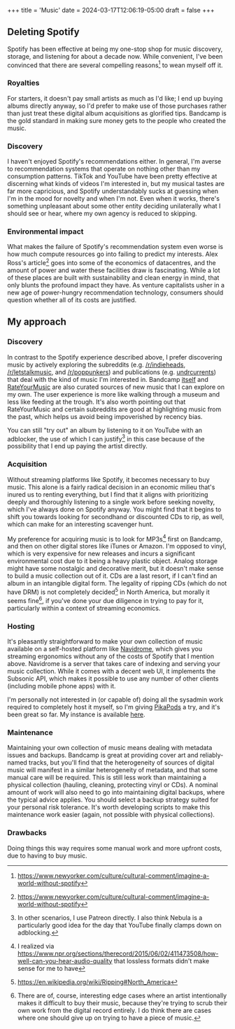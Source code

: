 +++
title = 'Music'
date = 2024-03-17T12:06:19-05:00
draft = false
+++
## Deleting Spotify

Spotify has been effective at being my one-stop shop for music discovery, storage, and listening for about a decade now. While convenient, I've been convinced that there are several compelling reasons[^1] to wean myself off it.

### Royalties 
For starters, it doesn't pay small artists as much as I'd like; I end up buying albums directly anyway, so I'd prefer to make use of those purchases rather than just treat these digital album acquisitions as glorified tips. Bandcamp is the gold standard in making sure money gets to the people who created the music.

### Discovery
I haven't enjoyed Spotify's recommendations either. In general, I'm averse to recommendation systems that operate on nothing other than my consumption patterns. TikTok and YouTube have been pretty effective at discerning what kinds of videos I'm interested in, but my musical tastes are far more capricious, and Spotify understandably sucks at guessing when I'm in the mood for novelty and when I'm not. Even when it works, there's something unpleasant about some other entity deciding unilaterally what I should see or hear, where my own agency is reduced to skipping. 

### Environmental impact
What makes the failure of Spotify's recommendation system even worse is how much compute resources go into failing to predict my interests. Alex Ross's article[^1] goes into some of the economics of datacentres, and the amount of power and water these facilities draw is fascinating. While a lot of these places are built with sustainability and clean energy in mind, that only blunts the profound impact they have. As venture capitalists usher in a new age of power-hungry recommendation technology, consumers should question whether all of its costs are justified.

## My approach

### Discovery
In contrast to the Spotify experience described above, I prefer discovering music by actively exploring the subreddits (e.g. [/r/indieheads](https://www.reddit.com/r/indieheads/), [/r/letstalkmusic](https://www.reddit.com/r/letstalkmusic/), and [/r/poppunkers](https://www.reddit.com/r/poppunkers/)) and publications (e.g. [undrcurrents](https://undrcurrents.com/)) that deal with the kind of music I'm interested in. Bandcamp [itself](https://daily.bandcamp.com/album-of-the-day) and [RateYourMusic](https://rateyourmusic.com/) are also curated sources of new music that I can explore on my own. The user experience is more like walking through a museum and less like feeding at the trough. It's also worth pointing out that RateYourMusic and certain subreddits are good at highlighting music from the past, which helps us avoid being impoverished by recency bias. 

You can still "try out" an album by listening to it on YouTube with an adblocker, the use of which I can justify[^5] in this case because of the possibility that I end up paying the artist directly.

### Acquisition
Without streaming platforms like Spotify, it becomes necessary to buy music. This alone is a fairly radical decision in an economic milieu that's inured us to renting everything, but I find that it aligns with prioritizing deeply and thoroughly listening to a single work before seeking novelty, which I've always done on Spotify anyway. You might find that it begins to shift you towards looking for secondhand or discounted CDs to rip, as well, which can make for an interesting scavenger hunt. 

My preference for acquiring music is to look for MP3s[^2] first on Bandcamp, and then on other digital stores like iTunes or Amazon. I'm opposed to vinyl, which is very expensive for new releases and incurs a significant environmental cost due to it being a heavy plastic object. Analog storage might have some nostalgic and decorative merit, but it doesn't make sense to build a music collection out of it. CDs are a last resort, if I can't find an album in an intangible digital form. The legality of ripping CDs (which do not have DRM) is not completely decided[^3] in North America, but morally it seems fine[^4], if you've done your due diligence in trying to pay for it, particularly within a context of streaming economics.

### Hosting
It's pleasantly straightforward to make your own collection of music available on a self-hosted platform like [Navidrome](https://www.navidrome.org/), which gives you streaming ergonomics without any of the costs of Spotify that I mention above. Navidrome is a server that takes care of indexing and serving your music collection. While it comes with a decent web UI, it implements the Subsonic API, which makes it possible to use any number of other clients (including mobile phone apps) with it.

I'm personally not interested in (or capable of) doing all the sysadmin work required to completely host it myself, so I'm giving [PikaPods](https://www.pikapods.com/) a try, and it's been great so far. My instance is available [here](https://navidrome.yeetfield.com).

### Maintenance
Maintaining your own collection of music means dealing with metadata issues and backups. Bandcamp is great at providing cover art and reliably-named tracks, but you'll find that the heterogeneity of sources of digital music will manifest in a similar heterogeneity of metadata, and that some manual care will be required. This is still less work than maintaining a physical collection (hauling, cleaning, protecting vinyl or CDs). A nominal amount of work will also need to go into maintaining digital backups, where the typical advice applies. You should select a backup strategy suited for your personal risk tolerance. It's worth developing scripts to make this maintenance work easier (again, not possible with physical collections).

### Drawbacks
Doing things this way requires some manual work and more upfront costs, due to having to buy music.

[^1]: https://www.newyorker.com/culture/cultural-comment/imagine-a-world-without-spotify
[^2]: I realized via https://www.npr.org/sections/therecord/2015/06/02/411473508/how-well-can-you-hear-audio-quality that lossless formats didn't make sense for me to have
[^3]: https://en.wikipedia.org/wiki/Ripping#North_America
[^4]: There are of, course, interesting edge cases where an artist intentionally makes it difficult to buy their music, because they're trying to scrub their own work from the digital record entirely. I do think there are cases where one should give up on trying to have a piece of music.
[^5]: In other scenarios, I use Patreon directly. I also think Nebula is a particularly good idea for the day that YouTube finally clamps down on adblocking.
